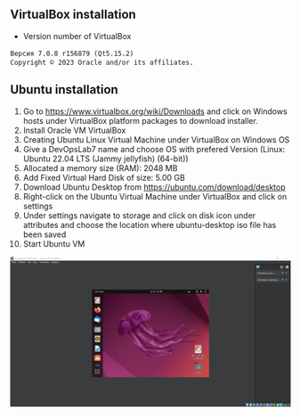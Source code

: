 ## VirtualBox installation

* Version number of VirtualBox

```shell
Версия 7.0.8 r156879 (Qt5.15.2)
Copyright © 2023 Oracle and/or its affiliates.
```

## Ubuntu installation

1. Go to https://www.virtualbox.org/wiki/Downloads and click on Windows hosts under VirtualBox platform packages to download installer.
2. Install Oracle VM VirtualBox
3. Creating Ubuntu Linux Virtual Machine under VirtualBox on Windows OS
4. Give a DevOpsLab7 name and choose OS with prefered Version (Linux: Ubuntu 22.04 LTS (Jammy jellyfish) (64-bit))
5. Allocated a memory size (RAM): 2048 MB
6. Add Fixed Virtual Hard Disk of size: 5.00 GB
7. Download Ubuntu Desktop from https://ubuntu.com/download/desktop
8. Right-click on the Ubuntu Virtual Machine under VirtualBox and click on settings
9. Under settings navigate to storage and click on disk icon under attributes and choose the location where ubuntu-desktop iso file has been saved
10. Start Ubuntu VM

![Alt text](img/13213.jpg)
